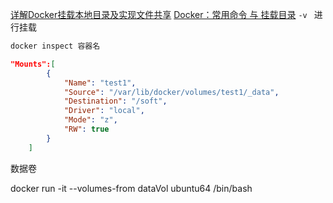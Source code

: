 [详解Docker挂载本地目录及实现文件共享](https://blog.csdn.net/magerguo/article/details/72514813)
[Docker：常用命令 与 挂载目录](https://www.jianshu.com/p/9fd2f77001a3)
`-v ` 进行挂载


```bash
docker inspect 容器名
```


```json
"Mounts":[
        {
            "Name": "test1",
            "Source": "/var/lib/docker/volumes/test1/_data",
            "Destination": "/soft",
            "Driver": "local",
            "Mode": "z",
            "RW": true
        }
    ]
```


数据卷

docker run -it --volumes-from dataVol ubuntu64 /bin/bash
